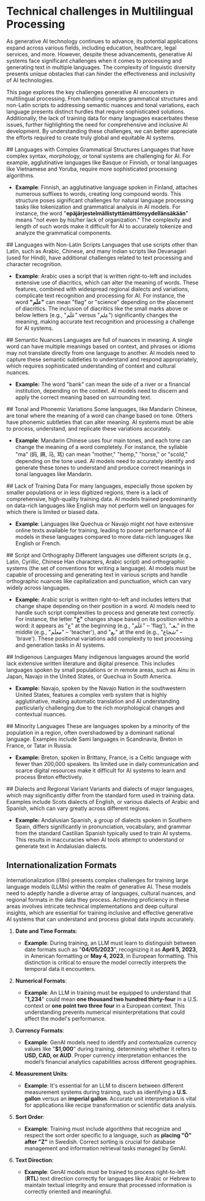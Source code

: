# Technical challenges in Multilingual Processing

As generative AI technology continues to advance, its potential applications expand across various fields, including education, healthcare, legal services, and more. However, despite these advancements, generative AI systems face significant challenges when it comes to processing and generating text in multiple languages. The complexity of linguistic diversity presents unique obstacles that can hinder the effectiveness and inclusivity of AI technologies.

This page explores the key challenges generative AI encounters in multilingual processing. From handling complex grammatical structures and non-Latin scripts to addressing semantic nuances and tonal variations, each language presents distinct hurdles that require sophisticated solutions. Additionally, the lack of training data for many languages exacerbates these issues, further highlighting the need for comprehensive and inclusive AI development. By understanding these challenges, we can better appreciate the efforts required to create truly global and equitable AI systems.

## Languages with Complex Grammatical Structures
Languages that have complex syntax, morphology, or tonal systems are challenging for AI. For example, agglutinative languages like Basque or Finnish, or tonal languages like Vietnamese and Yoruba, require more sophisticated processing algorithms.

- **Example**: Finnish, an agglutinative language spoken in Finland, attaches numerous suffixes to words, creating long compound words. This structure poses significant challenges for natural language processing tasks like tokenization and grammatical analysis in AI models. 
For instance, the word "**epäjärjestelmällistyttämättömyydellänsäkään**" means "not even by his/her lack of organization." The complexity and length of such words make it difficult for AI to accurately tokenize and analyze the grammatical components.

## Languages with Non-Latin Scripts
Languages that use scripts other than Latin, such as Arabic, Chinese, and many Indian scripts like Devanagari (used for Hindi), have additional challenges related to text processing and character recognition.

- **Example**: Arabic uses a script that is written right-to-left and includes extensive use of diacritics, which can alter the meaning of words. These features, combined with widespread regional dialects and variations, complicate text recognition and processing for AI.
For instance, the word **"علَم"** can mean "flag" or "science" depending on the placement of diacritics. The inclusion of diacritics like the small marks above or below letters (e.g., "عَلَم" versus "عِلم") significantly changes the meaning, making accurate text recognition and processing a challenge for AI systems.

## Semantic Nuances
Languages are full of nuances in meaning. A single word can have multiple meanings based on context, and phrases or idioms may not translate directly from one language to another. AI models need to capture these semantic subtleties to understand and respond appropriately, which requires sophisticated understanding of context and cultural nuances.

- **Example:** The word "bank" can mean the side of a river or a financial institution, depending on the context. AI models need to discern and apply the correct meaning based on surrounding text.

## Tonal and Phonemic Variations
Some languages, like Mandarin Chinese, are tonal where the meaning of a word can change based on tone. Others have phonemic subtleties that can alter meaning. AI systems must be able to process, understand, and replicate these variations accurately.

- **Example**: Mandarin Chinese uses four main tones, and each tone can change the meaning of a word completely. For instance, the syllable "ma" (妈, 麻, 马, 骂) can mean "mother," "hemp," "horse," or "scold," depending on the tone used. AI models need to accurately identify and generate these tones to understand and produce correct meanings in tonal languages like Mandarin.

## Lack of Training Data
For many languages, especially those spoken by smaller populations or in less digitized regions, there is a lack of comprehensive, high-quality training data. AI models trained predominantly on data-rich languages like English may not perform well on languages for which there is limited or biased data.

- **Example**: Languages like Quechua or Navajo might not have extensive online texts available for training, leading to poorer performance of AI models in these languages compared to more data-rich languages like English or French.

## Script and Orthography
Different languages use different scripts (e.g., Latin, Cyrillic, Chinese Han characters, Arabic script) and orthographic systems (the set of conventions for writing a language). AI models must be capable of processing and generating text in various scripts and handle orthographic nuances like capitalization and punctuation, which can vary widely across languages.

- **Example:** Arabic script is written right-to-left and includes letters that change shape depending on their position in a word. AI models need to handle such script complexities to process and generate text correctly. For instance, the letter **"ع"**  changes shape based on its position within a word: it appears as "ع" at the beginning (e.g., "عَلَم" – 'flag'), "ـعـ" in the middle (e.g., "معلَم" – 'teacher'), and "ـع" at the end (e.g., "شجاع" – 'brave'). These positional variations add complexity to text processing and generation tasks in AI systems.

## Indigenous Languages
Many indigenous languages around the world lack extensive written literature and digital presence. This includes languages spoken by small populations or in remote areas, such as Ainu in Japan, Navajo in the United States, or Quechua in South America.
   
- **Example:** Navajo, spoken by the Navajo Nation in the southwestern United States, features a complex verb system that is highly agglutinative, making automatic translation and AI understanding particularly challenging due to the rich morphological changes and contextual nuances.

## Minority Languages
These are languages spoken by a minority of the population in a region, often overshadowed by a dominant national language. Examples include Sami languages in Scandinavia, Breton in France, or Tatar in Russia.

- **Example:** Breton, spoken in Brittany, France, is a Celtic language with fewer than 200,000 speakers. Its limited use in daily communication and scarce digital resources make it difficult for AI systems to learn and process Breton effectively.

## Dialects and Regional Variant
Variants and dialects of major languages, which may significantly differ from the standard form used in training data. Examples include Scots dialects of English, or various dialects of Arabic and Spanish, which can vary greatly across different regions.

- **Example:** Andalusian Spanish, a group of dialects spoken in Southern Spain, differs significantly in pronunciation, vocabulary, and grammar from the standard Castilian Spanish typically used to train AI systems. This results in inaccuracies when AI tools attempt to understand or generate text in Andalusian dialects.

## Internationalization Formats

Internationalization (i18n) presents complex challenges for training large language models (LLMs) within the realm of generative AI. These models need to adeptly handle a diverse array of languages, cultural nuances, and regional formats in the data they process. Achieving proficiency in these areas involves intricate technical implementations and deep cultural insights, which are essential for training inclusive and effective generative AI systems that can understand and process global data inputs accurately.

1. **Date and Time Formats**:
      - **Example**: During training, an LLM must learn to distinguish between date formats such as "**04/05/2023**", recognizing it as **April 5, 2023**, in American formatting or **May 4, 2023**, in European formatting. This distinction is critical to ensure the model correctly interprets the temporal data it encounters.

2. **Numerical Formats**:
      - **Example**: An LLM in training must be equipped to understand that "**1,234**" could mean **one thousand two hundred thirty-four** in a U.S. context or **one point two three four** in a European context. This understanding prevents numerical misinterpretations that could affect the model's performance.

3. **Currency Formats**:
      - **Example**: GenAI models need to identify and contextualize currency values like "**$1,000**" during training, determining whether it refers to **USD, CAD, or AUD**. Proper currency interpretation enhances the model’s financial analytics capabilities across different geographies.

4. **Measurement Units**:
      - **Example**: It's essential for an LLM to discern between different measurement systems during training, such as identifying a **U.S. gallon** versus an **imperial gallon**. Accurate unit interpretation is vital for applications like recipe transformation or scientific data analysis.

5. **Sort Order**:
      - **Example**: Training must include algorithms that recognize and respect the sort order specific to a language, such as **placing "Ö" after "Z"** in Swedish. Correct sorting is crucial for database management and information retrieval tasks managed by GenAI.

6. **Text Direction**:
      - **Example**: GenAI models must be trained to process right-to-left (**RTL**) text direction correctly for languages like Arabic or Hebrew to maintain textual integrity and ensure that processed information is correctly oriented and meaningful.

